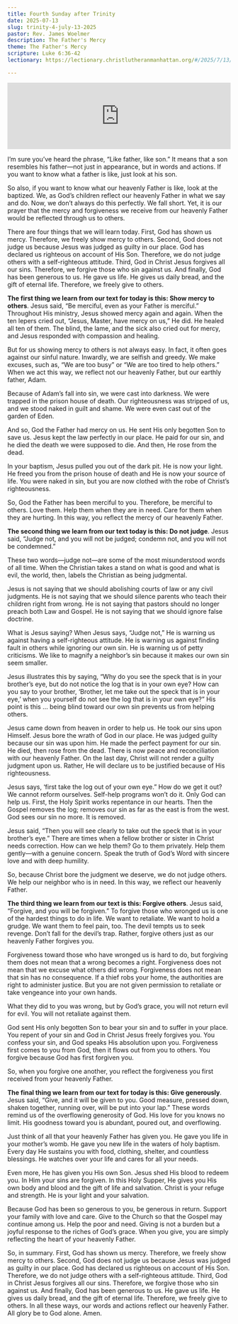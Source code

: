 ```yaml
---
title: Fourth Sunday after Trinity
date: 2025-07-13
slug: trinity-4-july-13-2025
pastor: Rev. James Woelmer
description: The Father's Mercy
theme: The Father's Mercy
scripture: Luke 6:36-42
lectionary: https://lectionary.christlutheranmanhattan.org/#/2025/7/13/

---
```


<iframe title="Fourth Sunday after Trinity – July 13, 2025" allowtransparency="true" height="150" width="100%" style="border: none; min-width: min(100%, 430px);height:150px;" scrolling="no" data-name="pb-iframe-player" src="https://www.podbean.com/player-v2/?i=rm3es-190447a-pb&from=pb6admin&share=1&download=1&rtl=0&fonts=Arial&skin=1&font-color=auto&logo_link=episode_page&btn-skin=7" loading="lazy"></iframe>

I’m sure you’ve heard the phrase, “Like father, like son.” It means that a son resembles his father—not just in appearance, but in words and actions. If you want to know what a father is like, just look at his son.

So also, if you want to know what our heavenly Father is like, look at the baptized. We, as God’s children reflect our heavenly Father in what we say and do. Now, we don’t always do this perfectly. We fall short. Yet, it is our prayer that the mercy and forgiveness we receive from our heavenly Father would be reflected through us to others.

There are four things that we will learn today. First, God has shown us mercy. Therefore, we freely show mercy to others. Second, God does not judge us because Jesus was judged as guilty in our place. God has declared us righteous on account of His Son. Therefore, we do not judge others with a self-righteous attitude. Third, God in Christ Jesus forgives all our sins. Therefore, we forgive those who sin against us. And finally, God has been generous to us. He gave us life. He gives us daily bread, and the gift of eternal life. Therefore, we freely give to others.

**The first thing we learn from our text for today is this: Show mercy to others**. Jesus said, “Be merciful, even as your Father is merciful.” Throughout His ministry, Jesus showed mercy again and again. When the ten lepers cried out, “Jesus, Master, have mercy on us,” He did. He healed all ten of them. The blind, the lame, and the sick also cried out for mercy, and Jesus responded with compassion and healing.

But for us showing mercy to others is not always easy. In fact, it often goes against our sinful nature. Inwardly, we are selfish and greedy. We make excuses, such as, “We are too busy” or “We are too tired to help others.” When we act this way, we reflect not our heavenly Father, but our earthly father, Adam. 

Because of Adam’s fall into sin, we were cast into darkness. We were trapped in the prison house of death. Our righteousness was stripped of us, and we stood naked in guilt and shame. We were even cast out of the garden of Eden.

And so, God the Father had mercy on us. He sent His only begotten Son to save us. Jesus kept the law perfectly in our place. He paid for our sin, and he died the death we were supposed to die. And then, He rose from the dead.

In your baptism, Jesus pulled you out of the dark pit. He is now your light. He freed you from the prison house of death and He is now your source of life. You were naked in sin, but you are now clothed with the robe of Christ’s righteousness.

So, God the Father has been merciful to you. Therefore, be merciful to others. Love them. Help them when they are in need. Care for them when they are hurting. In this way, you reflect the mercy of our heavenly Father.

**The second thing we learn from our text today is this: Do not judge**. Jesus said, “Judge not, and you will not be judged; condemn not, and you will not be condemned.” 

These two words—judge not—are some of the most misunderstood words of all time. When the Christian takes a stand on what is good and what is evil, the world, then, labels the Christian as being judgmental.

Jesus is not saying that we should abolishing courts of law or any civil judgments. He is not saying that we should silence parents who teach their children right from wrong. He is not saying that pastors should no longer preach both Law and Gospel. He is not saying that we should ignore false doctrine.

What is Jesus saying? When Jesus says, “Judge not,” He is warning us against having a self-righteous attitude. He is warning us against finding fault in others while ignoring our own sin. He is warning us of petty criticisms. We like to magnify a neighbor’s sin because it makes our own sin seem smaller.

Jesus illustrates this by saying, “Why do you see the speck that is in your brother’s eye, but do not notice the log that is in your own eye? How can you say to your brother, ‘Brother, let me take out the speck that is in your eye,’ when you yourself do not see the log that is in your own eye?” His point is this … being blind toward our own sin prevents us from helping others.

Jesus came down from heaven in order to help us. He took our sins upon Himself. Jesus bore the wrath of God in our place. He was judged guilty because our sin was upon him. He made the perfect payment for our sin. He died, then rose from the dead. There is now peace and reconciliation with our heavenly Father. On the last day, Christ will not render a guilty judgment upon us. Rather, He will declare us to be justified because of His righteousness.

Jesus says, ‘first take the log out of your own eye.” How do we get it out? We cannot reform ourselves. Self-help programs won’t do it. Only God can help us. First, the Holy Spirit works repentance in our hearts. Then the Gospel removes the log; removes our sin as far as the east is from the west. God sees our sin no more. It is removed.

Jesus said, “Then you will see clearly to take out the speck that is in your brother’s eye.” There are times when a fellow brother or sister in Christ needs correction. How can we help them? Go to them privately. Help them gently—with a genuine concern. Speak the truth of God’s Word with sincere love and with deep humility.

So, because Christ bore the judgment we deserve, we do not judge others. We help our neighbor who is in need. In this way, we reflect our heavenly Father.

**The third thing we learn from our text is this: Forgive others**. Jesus said, “Forgive, and you will be forgiven.” To forgive those who wronged us is one of the hardest things to do in life. We want to retaliate. We want to hold a grudge. We want them to feel pain, too. The devil tempts us to seek revenge. Don’t fall for the devil’s trap. Rather, forgive others just as our heavenly Father forgives you.

Forgiveness toward those who have wronged us is hard to do, but forgiving them does not mean that a wrong becomes a right. Forgiveness does not mean that we excuse what others did wrong. Forgiveness does not mean that sin has no consequence. If a thief robs your home, the authorities are right to administer justice. But you are not given permission to retaliate or take vengeance into your own hands.

What they did to you was wrong, but by God’s grace, you will not return evil for evil. You will not retaliate against them.

God sent His only begotten Son to bear your sin and to suffer in your place. You repent of your sin and God in Christ Jesus freely forgives you. You confess your sin, and God speaks His absolution upon you. Forgiveness first comes to you from God, then it flows out from you to others. You forgive because God has first forgiven you.

So, when you forgive one another, you reflect the forgiveness you first received from your heavenly Father.

**The final thing we learn from our text for today is this: Give generously**. Jesus said, “Give, and it will be given to you. Good measure, pressed down, shaken together, running over, will be put into your lap.” These words remind us of the overflowing generosity of God. His love for you knows no limit. His goodness toward you is abundant, poured out, and overflowing.

Just think of all that your heavenly Father has given you. He gave you life in your mother’s womb. He gave you new life in the waters of holy baptism. Every day He sustains you with food, clothing, shelter, and countless blessings. He watches over your life and cares for all your needs.

Even more, He has given you His own Son. Jesus shed His blood to redeem you. In Him your sins are forgiven. In this Holy Supper, He gives you His own body and blood and the gift of life and salvation. Christ is your refuge and strength. He is your light and your salvation.

Because God has been so generous to you, be generous in return. Support your family with love and care. Give to the Church so that the Gospel may continue among us. Help the poor and need. Giving is not a burden but a joyful response to the riches of God’s grace. When you give, you are simply reflecting the heart of your heavenly Father.

So, in summary. First, God has shown us mercy. Therefore, we freely show mercy to others. Second, God does not judge us because Jesus was judged as guilty in our place. God has declared us righteous on account of His Son. Therefore, we do not judge others with a self-righteous attitude. Third, God in Christ Jesus forgives all our sins. Therefore, we forgive those who sin against us. And finally, God has been generous to us. He gave us life. He gives us daily bread, and the gift of eternal life. Therefore, we freely give to others. In all these ways, our words and actions reflect our heavenly Father. All glory be to God alone. Amen.